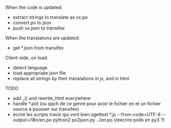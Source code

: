 When the code is updated:
- extract strings to translate as xx.po
- convert po to json
- push xx.json to transifex

When the translations are updated:
- get *.json from transifex

Client-side, on load:
- detect language
- load appropriate json file
- replace all strings by their translations in js, and in html

TODO 
- add _() and rewrite_html everywhere
- handle *.pot (ou qqch de ce genre pour avoir le fichier en et un fichier source à pousser sur transifex)
- écrire les scripts travis qui vont bien
xgettext *.js --from-code=UTF-8 --output=i18n/en.po
python2 po2json.py ../en.po
(réécrire polib en py3 ?)